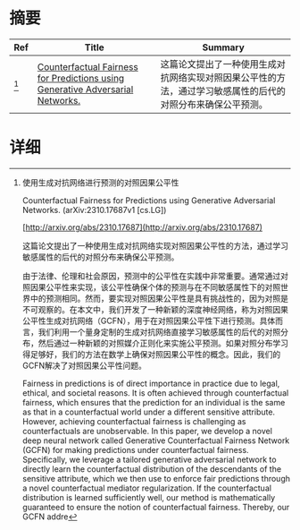 # 摘要

| Ref | Title | Summary |
| --- | --- | --- |
| [^1] | [Counterfactual Fairness for Predictions using Generative Adversarial Networks.](http://arxiv.org/abs/2310.17687) | 这篇论文提出了一种使用生成对抗网络实现对照因果公平性的方法，通过学习敏感属性的后代的对照分布来确保公平预测。 |

# 详细

[^1]: 使用生成对抗网络进行预测的对照因果公平性

    Counterfactual Fairness for Predictions using Generative Adversarial Networks. (arXiv:2310.17687v1 [cs.LG])

    [http://arxiv.org/abs/2310.17687](http://arxiv.org/abs/2310.17687)

    这篇论文提出了一种使用生成对抗网络实现对照因果公平性的方法，通过学习敏感属性的后代的对照分布来确保公平预测。

    

    由于法律、伦理和社会原因，预测中的公平性在实践中非常重要。通常通过对照因果公平性来实现，该公平性确保个体的预测与在不同敏感属性下的对照世界中的预测相同。然而，要实现对照因果公平性是具有挑战性的，因为对照是不可观察的。在本文中，我们开发了一种新颖的深度神经网络，称为对照因果公平性生成对抗网络（GCFN），用于在对照因果公平性下进行预测。具体而言，我们利用一个量身定制的生成对抗网络直接学习敏感属性的后代的对照分布，然后通过一种新颖的对照媒介正则化来实施公平预测。如果对照分布学习得足够好，我们的方法在数学上确保对照因果公平性的概念。因此，我们的GCFN解决了对照因果公平性问题。

    Fairness in predictions is of direct importance in practice due to legal, ethical, and societal reasons. It is often achieved through counterfactual fairness, which ensures that the prediction for an individual is the same as that in a counterfactual world under a different sensitive attribute. However, achieving counterfactual fairness is challenging as counterfactuals are unobservable. In this paper, we develop a novel deep neural network called Generative Counterfactual Fairness Network (GCFN) for making predictions under counterfactual fairness. Specifically, we leverage a tailored generative adversarial network to directly learn the counterfactual distribution of the descendants of the sensitive attribute, which we then use to enforce fair predictions through a novel counterfactual mediator regularization. If the counterfactual distribution is learned sufficiently well, our method is mathematically guaranteed to ensure the notion of counterfactual fairness. Thereby, our GCFN addre
    

